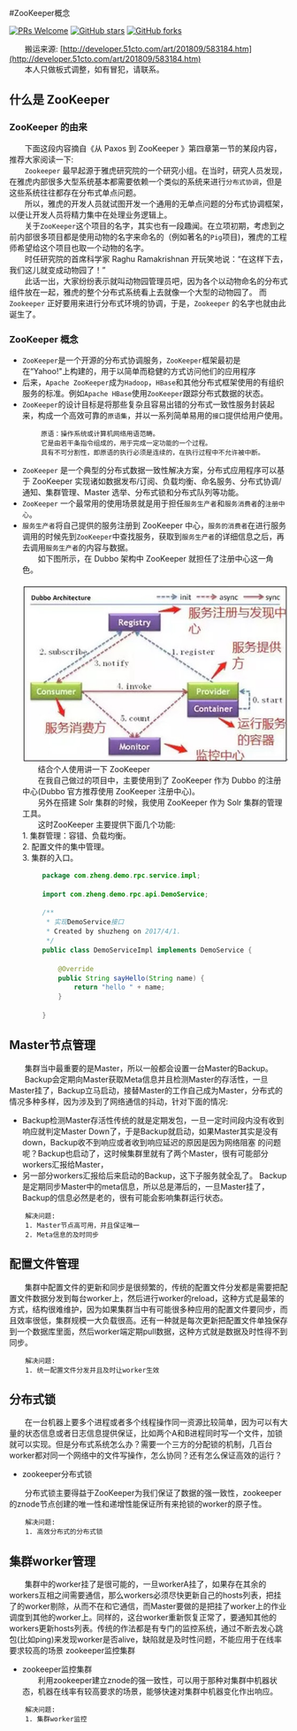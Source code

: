 #ZooKeeper概念

[![PRs Welcome](https://img.shields.io/badge/PRs-welcome-brightgreen.svg)](https://github.com/zmczmckkk/Distributed-System-Study/pulls)
[![GitHub stars](https://img.shields.io/github/stars/zmczmckkk/Distributed-System-Study.svg?style=social&label=Stars)](https://github.com/zmczmckkk/Distributed-System-Study)
[![GitHub forks](https://img.shields.io/github/forks/zmczmckkk/Distributed-System-Study.svg?style=social&label=Fork)](https://github.com/zmczmckkk/Distributed-System-Study)
          
　　搬运来源:
   [http://developer.51cto.com/art/201809/583184.htm](http://developer.51cto.com/art/201809/583184.htm)   
　　本人只做板式调整，如有冒犯，请联系。
  ## 什么是 ZooKeeper
  ### ZooKeeper 的由来  
　　下面这段内容摘自《从 Paxos 到 ZooKeeper 》第四章第一节的某段内容，推荐大家阅读一下:  
　　`Zookeeper` 最早起源于雅虎研究院的一个研究小组。在当时，研究人员发现，在雅虎内部很多大型系统基本都需要依赖一个类似的系统来进行`分布式协调`，但是这些系统往往都存在分布式单点问题。  
　　所以，雅虎的开发人员就试图开发一个通用的无单点问题的分布式协调框架，以便让开发人员将精力集中在处理业务逻辑上。  
　　关于`ZooKeeper`这个项目的名字，其实也有一段趣闻。在立项初期，考虑到之前内部很多项目都是使用动物的名字来命名的（例如著名的`Pig`项目)，雅虎的工程师希望给这个项目也取一个动物的名字。  
　　时任研究院的首席科学家 Raghu Ramakrishnan 开玩笑地说：“在这样下去，我们这儿就变成动物园了！”  
　　此话一出，大家纷纷表示就叫动物园管理员吧，因为各个以动物命名的分布式组件放在一起，雅虎的整个分布式系统看上去就像一个大型的动物园了。
  而 `Zookeeper` 正好要用来进行分布式环境的协调，于是，`Zookeeper` 的名字也就由此诞生了。
  ### ZooKeeper 概念
* `ZooKeeper`是一个开源的分布式协调服务，`ZooKeeper`框架最初是在“Yahoo!"上构建的，用于以简单而稳健的方式访问他们的应用程序  
* 后来，`Apache ZooKeeper`成为`Hadoop`，`HBase`和其他分布式框架使用的有组织服务的标准。例如`Apache HBase`使用`ZooKeeper`跟踪分布式数据的状态。
* `ZooKeeper`的设计目标是将那些复杂且容易出错的分布式一致性服务封装起来，构成一个高效可靠的`原语集`，并以一系列简单易用的`接口`提供给用户使用。  
```
        原语：操作系统或计算机网络用语范畴。  
        它是由若干条指令组成的，用于完成一定功能的一个过程。  
        具有不可分割性，即原语的执行必须是连续的，在执行过程中不允许被中断。
```      
* `ZooKeeper` 是一个典型的分布式数据一致性解决方案，分布式应用程序可以基于 ZooKeeper 实现诸如数据发布/订阅、负载均衡、命名服务、分布式协调/通知、集群管理、Master 选举、分布式锁和分布式队列等功能。
* `ZooKeeper` 一个最常用的使用场景就是用于担任`服务生产者`和`服务消费者`的`注册中心`。
* `服务生产者`将自己提供的服务注册到 ZooKeeper 中心，`服务的消费者`在进行服务调用的时候先到`ZooKeeper`中查找服务，获取到`服务生产者`的详细信息之后，再去调用`服务生产者`的内容与数据。
　　  
　　如下图所示，在 Dubbo 架构中 ZooKeeper 就担任了注册中心这一角色。  
　　![角色](resource/img/zookeeper_dubbo-architecture.jpg)  
　　结合个人使用讲一下 ZooKeeper  
　　在我自己做过的项目中，主要使用到了 ZooKeeper 作为 Dubbo 的注册中心(Dubbo 官方推荐使用 ZooKeeper 注册中心)。  
　　另外在搭建 Solr 集群的时候，我使用  ZooKeeper 作为 Solr 集群的管理工具。  
　　这时ZooKeeper 主要提供下面几个功能:  
        1. 集群管理：容错、负载均衡。  
        2. 配置文件的集中管理。  
        3. 集群的入口。
   ```java
        package com.zheng.demo.rpc.service.impl;
        
        import com.zheng.demo.rpc.api.DemoService;
        
        /**
         * 实现DemoService接口
         * Created by shuzheng on 2017/4/1.
         */
        public class DemoServiceImpl implements DemoService {
        
            @Override
            public String sayHello(String name) {
                return "hello " + name;
            }
        
        }
   ```
## Master节点管理
　　集群当中最重要的是Master，所以一般都会设置一台Master的Backup。  
　　Backup会定期向Master获取Meta信息并且检测Master的存活性，一旦Master挂了，Backup立马启动，接替Master的工作自己成为Master，分布式的情况多种多样，因为涉及到了网络通信的抖动，针对下面的情况:
* Backup检测Master存活性传统的就是定期发包，一旦一定时间段内没有收到响应就判定Master Down了，于是Backup就启动，如果Master其实是没有down，Backup收不到响应或者收到响应延迟的原因是因为网络阻塞
的问题呢？Backup也启动了，这时候集群里就有了两个Master，很有可能部分workers汇报给Master，
* 另一部分workers汇报给后来启动的Backup，这下子服务就全乱了。
Backup是定期同步Master中的meta信息，所以总是滞后的，一旦Master挂了，Backup的信息必然是老的，很有可能会影响集群运行状态。  
```
    解决问题:   
    1. Master节点高可用，并且保证唯一
    2. Meta信息的及时同步
```
## 配置文件管理
　　集群中配置文件的更新和同步是很频繁的，传统的配置文件分发都是需要把配置文件数据分发到每台worker上，然后进行worker的reload，这种方式是最笨的方式，结构很难维护，因为如果集群当中有可能很多种应用的配置文件要同步，而且效率很低，集群规模一大负载很高。还有一种就是每次更新把配置文件单独保存到一个数据库里面，然后worker端定期pull数据，这种方式就是数据及时性得不到同步。
```
    解决问题:   
    1. 统一配置文件分发并且及时让worker生效
```
## 分布式锁
　　在一台机器上要多个进程或者多个线程操作同一资源比较简单，因为可以有大量的状态信息或者日志信息提供保证，比如两个A和B进程同时写一个文件，加锁就可以实现。但是分布式系统怎么办？需要一个三方的分配锁的机制，几百台worker都对同一个网络中的文件写操作，怎么协同？还有怎么保证高效的运行？
* zookeeper分布式锁

　　分布式锁主要得益于ZooKeeper为我们保证了数据的强一致性，zookeeper的znode节点创建的唯一性和递增性能保证所有来抢锁的worker的原子性。
```
    解决问题:   
    1. 高效分布式的分布式锁
```
## 集群worker管理
　　集群中的worker挂了是很可能的，一旦workerA挂了，如果存在其余的workers互相之间需要通信，那么workers必须尽快更新自己的hosts列表，把挂了的worker剔除，从而不在和它通信，而Master要做的是把挂了worker上的作业调度到其他的worker上。同样的，这台worker重新恢复正常了，要通知其他的workers更新hosts列表。传统的作法都是有专门的监控系统，通过不断去发心跳包(比如ping)来发现worker是否alive，缺陷就是及时性问题，不能应用于在线率要求较高的场景
zookeeper监控集群

* zookeeper监控集群  
　　利用zookeeper建立znode的强一致性，可以用于那种对集群中机器状态，机器在线率有较高要求的场景，能够快速对集群中机器变化作出响应。
```
    解决问题:   
    1. 集群worker监控
```
